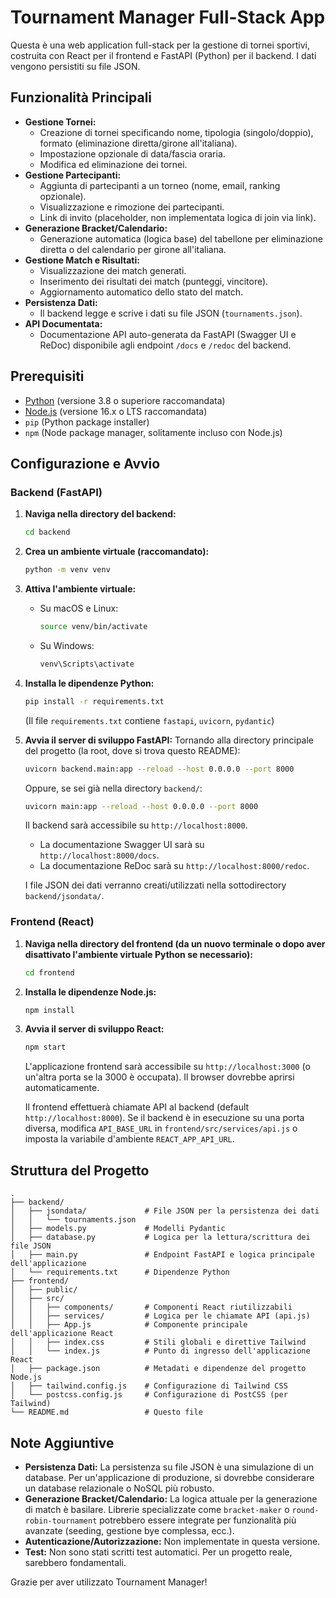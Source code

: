 # Tournament Manager Full-Stack App

Questa è una web application full-stack per la gestione di tornei sportivi, costruita con React per il frontend e FastAPI (Python) per il backend. I dati vengono persistiti su file JSON.

## Funzionalità Principali

- **Gestione Tornei:**
  - Creazione di tornei specificando nome, tipologia (singolo/doppio), formato (eliminazione diretta/girone all'italiana).
  - Impostazione opzionale di data/fascia oraria.
  - Modifica ed eliminazione dei tornei.
- **Gestione Partecipanti:**
  - Aggiunta di partecipanti a un torneo (nome, email, ranking opzionale).
  - Visualizzazione e rimozione dei partecipanti.
  - Link di invito (placeholder, non implementata logica di join via link).
- **Generazione Bracket/Calendario:**
  - Generazione automatica (logica base) del tabellone per eliminazione diretta o del calendario per girone all'italiana.
- **Gestione Match e Risultati:**
  - Visualizzazione dei match generati.
  - Inserimento dei risultati dei match (punteggi, vincitore).
  - Aggiornamento automatico dello stato del match.
- **Persistenza Dati:**
  - Il backend legge e scrive i dati su file JSON (`tournaments.json`).
- **API Documentata:**
  - Documentazione API auto-generata da FastAPI (Swagger UI e ReDoc) disponibile agli endpoint `/docs` e `/redoc` del backend.

## Prerequisiti

- [Python](https://www.python.org/) (versione 3.8 o superiore raccomandata)
- [Node.js](https://nodejs.org/) (versione 16.x o LTS raccomandata)
- `pip` (Python package installer)
- `npm` (Node package manager, solitamente incluso con Node.js)

## Configurazione e Avvio

### Backend (FastAPI)

1.  **Naviga nella directory del backend:**
    ```bash
    cd backend
    ```

2.  **Crea un ambiente virtuale (raccomandato):**
    ```bash
    python -m venv venv
    ```

3.  **Attiva l'ambiente virtuale:**
    - Su macOS e Linux:
      ```bash
      source venv/bin/activate
      ```
    - Su Windows:
      ```bash
      venv\Scripts\activate
      ```

4.  **Installa le dipendenze Python:**
    ```bash
    pip install -r requirements.txt
    ```
    (Il file `requirements.txt` contiene `fastapi`, `uvicorn`, `pydantic`)

5.  **Avvia il server di sviluppo FastAPI:**
    Tornando alla directory principale del progetto (la root, dove si trova questo README):
    ```bash
    uvicorn backend.main:app --reload --host 0.0.0.0 --port 8000
    ```
    Oppure, se sei già nella directory `backend/`:
    ```bash
    uvicorn main:app --reload --host 0.0.0.0 --port 8000
    ```
    Il backend sarà accessibile su `http://localhost:8000`.
    - La documentazione Swagger UI sarà su `http://localhost:8000/docs`.
    - La documentazione ReDoc sarà su `http://localhost:8000/redoc`.

    I file JSON dei dati verranno creati/utilizzati nella sottodirectory `backend/jsondata/`.

### Frontend (React)

1.  **Naviga nella directory del frontend (da un nuovo terminale o dopo aver disattivato l'ambiente virtuale Python se necessario):**
    ```bash
    cd frontend
    ```

2.  **Installa le dipendenze Node.js:**
    ```bash
    npm install
    ```

3.  **Avvia il server di sviluppo React:**
    ```bash
    npm start
    ```
    L'applicazione frontend sarà accessibile su `http://localhost:3000` (o un'altra porta se la 3000 è occupata). Il browser dovrebbe aprirsi automaticamente.

    Il frontend effettuerà chiamate API al backend (default `http://localhost:8000`). Se il backend è in esecuzione su una porta diversa, modifica `API_BASE_URL` in `frontend/src/services/api.js` o imposta la variabile d'ambiente `REACT_APP_API_URL`.

## Struttura del Progetto

```
.
├── backend/
│   ├── jsondata/             # File JSON per la persistenza dei dati
│   │   └── tournaments.json
│   ├── models.py             # Modelli Pydantic
│   ├── database.py           # Logica per la lettura/scrittura dei file JSON
│   ├── main.py               # Endpoint FastAPI e logica principale dell'applicazione
│   └── requirements.txt      # Dipendenze Python
├── frontend/
│   ├── public/
│   ├── src/
│   │   ├── components/       # Componenti React riutilizzabili
│   │   ├── services/         # Logica per le chiamate API (api.js)
│   │   ├── App.js            # Componente principale dell'applicazione React
│   │   ├── index.css         # Stili globali e direttive Tailwind
│   │   └── index.js          # Punto di ingresso dell'applicazione React
│   ├── package.json          # Metadati e dipendenze del progetto Node.js
│   ├── tailwind.config.js    # Configurazione di Tailwind CSS
│   └── postcss.config.js     # Configurazione di PostCSS (per Tailwind)
└── README.md                 # Questo file
```

## Note Aggiuntive

- **Persistenza Dati:** La persistenza su file JSON è una simulazione di un database. Per un'applicazione di produzione, si dovrebbe considerare un database relazionale o NoSQL più robusto.
- **Generazione Bracket/Calendario:** La logica attuale per la generazione di match è basilare. Librerie specializzate come `bracket-maker` o `round-robin-tournament` potrebbero essere integrate per funzionalità più avanzate (seeding, gestione bye complessa, ecc.).
- **Autenticazione/Autorizzazione:** Non implementate in questa versione.
- **Test:** Non sono stati scritti test automatici. Per un progetto reale, sarebbero fondamentali.

Grazie per aver utilizzato Tournament Manager!
